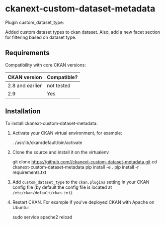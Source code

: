 # ckanext-custom-dataset-metadata

Plugin custom_dataset_type:

Added custom dataset types to ckan dataset. Also, add a new facet section for filtering based on dataset type.


## Requirements


Compatibility with core CKAN versions:

| CKAN version    | Compatible?   |
| --------------- | ------------- |
| 2.8 and earlier | not tested    |
| 2.9             | Yes    |



## Installation


To install ckanext-custom-dataset-metadata:

1. Activate your CKAN virtual environment, for example:

     . /usr/lib/ckan/default/bin/activate

2. Clone the source and install it on the virtualenv

    git clone https://github.com//ckanext-custom-dataset-metadata.git
    cd ckanext-custom-dataset-metadata
    pip install -e .
	pip install -r requirements.txt

3. Add `custom_dataset_type` to the `ckan.plugins` setting in your CKAN
   config file (by default the config file is located at
   `/etc/ckan/default/ckan.ini`).

4. Restart CKAN. For example if you've deployed CKAN with Apache on Ubuntu:

     sudo service apache2 reload

